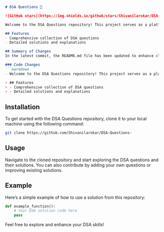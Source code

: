 ```markdown
# DSA Questions 🚀

![GitHub stars](https://img.shields.io/github/stars/Shivanilarokar/DSA-Questions-?style=social) ![Forks](https://img.shields.io/github/forks/Shivanilarokar/DSA-Questions-?style=social)

Welcome to the DSA Questions repository! This project serves as a platform for developers and learners to practice and enhance their skills in Data Structures and Algorithms (DSA). This repository is designed to help you improve your understanding of various data structures and algorithms through a collection of questions and solutions.

## Features
- Comprehensive collection of DSA questions
- Detailed solutions and explanations

## Summary of Changes
In the latest commit, the README.md file has been updated to enhance clarity and structure by adding a dedicated "Features" section. This provides users with a clear overview of what the repository offers.

### Code Changes
```markdown
- Welcome to the DSA Questions repository! This project serves as a platform for developers and learners to practice and enhance their skills in Data Structures and Algorithms (DSA). This repository is designed to help you improve your understanding of various data structures and algorithms through a collection of questions and solutions.

+ ## Features
+ - Comprehensive collection of DSA questions
+ - Detailed solutions and explanations
```

## Installation
To get started with the DSA Questions repository, clone it to your local machine using the following command:
```bash
git clone https://github.com/Shivanilarokar/DSA-Questions-
```

## Usage
Navigate to the cloned repository and start exploring the DSA questions and their solutions. You can also contribute by adding your own questions or improving existing solutions.

## Example
Here’s a simple example of how to use a solution from this repository:
```python
def example_function():
    # Your DSA solution code here
    pass
```

Feel free to explore and enhance your DSA skills!
```